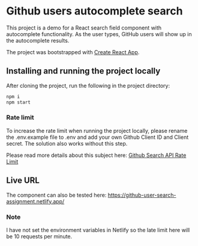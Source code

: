 # Github users autocomplete search

This project is a demo for a React search field component with autocomplete functionality. As the user types, GitHub users will show up in the autocomplete results.

The project was bootstrapped with [Create React App](https://github.com/facebook/create-react-app).

## Installing and running the project locally

After cloning the project, run the following in the project directory:

```bash
npm i
npm start
```

### Rate limit

To increase the rate limit when running the project locally, please rename the .env.example file to .env and add your own Github Client ID and Client secret. The solution also works without this step.

Please read more details about this subject here: [Github Search API Rate Limit](https://docs.github.com/en/free-pro-team@latest/rest/reference/search#rate-limit)

## Live URL

The component can also be tested here: https://github-user-search-assignment.netlify.app/

### Note

I have not set the environment variables in Netlify so the late limit here will be 10 requests per minute.
